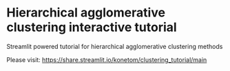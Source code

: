 # Hierarchical agglomerative clustering interactive tutorial
Streamlit powered tutorial for hierarchical agglomerative clustering methods

Please visit: https://share.streamlit.io/konetom/clustering_tutorial/main
